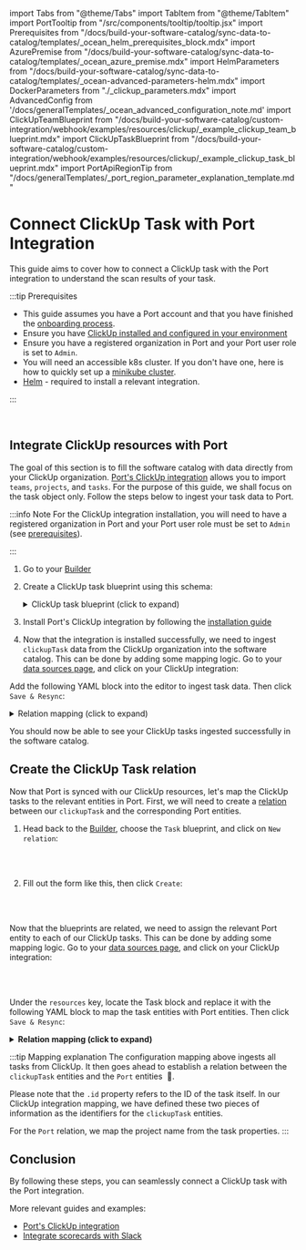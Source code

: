 import Tabs from "@theme/Tabs"
import TabItem from "@theme/TabItem"
import PortTooltip from "/src/components/tooltip/tooltip.jsx"
import Prerequisites from "/docs/build-your-software-catalog/sync-data-to-catalog/templates/_ocean_helm_prerequisites_block.mdx"
import AzurePremise from "/docs/build-your-software-catalog/sync-data-to-catalog/templates/_ocean_azure_premise.mdx"
import HelmParameters from "/docs/build-your-software-catalog/sync-data-to-catalog/templates/_ocean-advanced-parameters-helm.mdx"
import DockerParameters from "./_clickup_parameters.mdx"
import AdvancedConfig from '/docs/generalTemplates/_ocean_advanced_configuration_note.md'
import ClickUpTeamBlueprint from "/docs/build-your-software-catalog/custom-integration/webhook/examples/resources/clickup/_example_clickup_team_blueprint.mdx"
import ClickUpTaskBlueprint from "/docs/build-your-software-catalog/custom-integration/webhook/examples/resources/clickup/_example_clickup_task_blueprint.mdx"
import PortApiRegionTip from "/docs/generalTemplates/_port_region_parameter_explanation_template.md"

# Connect ClickUp Task with Port Integration

This guide aims to cover how to connect a ClickUp task with the Port integration to understand the scan results of your task.

:::tip Prerequisites
- This guide assumes you have a Port account and that you have finished the [onboarding process](/quickstart).
- Ensure you have [ClickUp installed and configured in your environment](https://docs.getport.io/build-your-software-catalog/sync-data-to-catalog/project-management/clickup/)
- Ensure you have a registered organization in Port and your Port user role is set to `Admin`.
- You will need an accessible k8s cluster. If you don't have one, here is how to quickly set up a [minikube cluster](https://minikube.sigs.k8s.io/docs/start/).
- [Helm](https://helm.sh/docs/intro/install/) - required to install a relevant integration.

:::

<br/>

## Integrate ClickUp resources with Port

The goal of this section is to fill the software catalog with data directly from your ClickUp organization. [Port's ClickUp integration](https://docs.getport.io/build-your-software-catalog/sync-data-to-catalog/project-management/clickup/) allows you to import `teams`, `projects`, and `tasks`. For the purpose of this guide, we shall focus on the task object only. Follow the steps below to ingest your task data to Port.

:::info Note
For the ClickUp integration installation, you will need to have a registered organization in Port and your Port user role must be set to `Admin` (see [prerequisites](#connect-clickup-task-with-port-integration)).

:::

1. Go to your [Builder](https://app.getport.io/settings/data-model)

2. Create a ClickUp task <PortTooltip id="blueprint">blueprint</PortTooltip> using this schema:
   <details>
   <summary>ClickUp task blueprint (click to expand)</summary>
   
   ```json showLineNumbers
   {
     "identifier": "clickupTask",
     "title": "Task",
     "icon": "ClickUp",
     "schema": {
       "properties": {
         "creator": {
           "title": "Creator",
           "type": "string"
         },
         "assignees": {
           "title": "Assignees",
           "type": "array"
         },
         "status": {
           "title": "Status",
           "type": "string",
           "enum": [
             "completed",
             "in progress",
             "not started"
           ],
           "enumColors": {
             "completed": "purple",
             "in progress": "green",
             "not started": "red"
           }
         },
         "dueDate": {
           "title": "Due Date",
           "type": "string",
           "format": "date-time"
         },
         "updatedAt": {
           "title": "Updated At",
           "type": "string",
           "format": "date-time"
         },
         "link": {
           "type": "string",
           "format": "url"
         }
       },
       "required": []
     },
     "mirrorProperties": {},
     "calculationProperties": {},
     "aggregationProperties": {},
     "relations": {}
   }
   ```
   
   </details>

3. Install Port's ClickUp integration by following the [installation guide](https://docs.getport.io/build-your-software-catalog/sync-data-to-catalog/project-management/clickup/installation)

4. Now that the integration is installed successfully, we need to ingest `clickupTask` data from the ClickUp organization into the software catalog. This can be done by adding some mapping logic. Go to your [data sources page](https://app.getport.io/settings/data-sources), and click on your ClickUp integration:

[//]: # (@todo -> add images later)

Add the following YAML block into the editor to ingest task data. Then click `Save & Resync`:

<details>
<summary>Relation mapping (click to expand)</summary>

```yaml showLineNumbers
resources:
  - kind: task
    selector:
      query: "true"
    port:
      entity:
        mappings:
          identifier: ".id"
          title: ".name"
          blueprint: '"clickupTask"'
          properties:
            creator: ".creator.name"
            assignees: "[.assignees[].name]"
            status: ".status"
            dueDate: ".due_date"
            updatedAt: ".date_updated"
            link: ".url"
```

</details>

You should now be able to see your ClickUp tasks ingested successfully in the software catalog.

## Create the ClickUp Task relation

Now that Port is synced with our ClickUp resources, let's map the ClickUp tasks to the relevant entities in Port.
First, we will need to create a [relation](/build-your-software-catalog/customize-integrations/configure-data-model/relate-blueprints/relate-blueprints.md) between our `clickupTask` and the corresponding Port entities.

1. Head back to the [Builder](https://app.getport.io/settings/data-model), choose the `Task` <PortTooltip id="blueprint">blueprint</PortTooltip>, and click on `New relation`:

   [//]: # (    @todo -> add images later)
    
    <br/><br/>

2. Fill out the form like this, then click `Create`:

[//]: # (@todo -> add images later)

<br/><br/>

Now that the <PortTooltip id="blueprint">blueprints</PortTooltip> are related, we need to assign the relevant Port entity to each of our ClickUp tasks. This can be done by adding some mapping logic. Go to your [data sources page](https://app.getport.io/settings/data-sources), and click on your ClickUp integration:

[//]: # (@todo -> add images later)

<br/><br/>

Under the `resources` key, locate the Task block and replace it with the following YAML block to map the task entities with Port entities. Then click `Save & Resync`:

<details>
<summary><b>Relation mapping (click to expand)</b></summary>

```yaml showLineNumbers
- kind: task
  selector:
    query: "true"
  port:
    entity:
      mappings:
        identifier: .id
        title: .name
        blueprint: '"clickupTask"'
        properties:
          creator: .creator.name
          assignees: "[.assignees[].name]"
          status: .status
          dueDate: .due_date
          updatedAt: .date_updated
          link: .url
        relations:
          project: .project.name
```

</details>

:::tip Mapping explanation
The configuration mapping above ingests all tasks from ClickUp. It then goes ahead to establish a relation between the `clickupTask` entities and the `Port` entities &nbsp;🎉.

Please note that the `.id` property refers to the ID of the task itself. In our ClickUp integration mapping, we have defined these two pieces of information as the identifiers for the `clickupTask` entities.

For the `Port` relation, we map the project name from the task properties.
:::

[//]: # (@todo -> add images later)

## Conclusion

By following these steps, you can seamlessly connect a ClickUp task with the Port integration.

More relevant guides and examples:

- [Port's ClickUp integration](https://docs.getport.io/build-your-software-catalog/sync-data-to-catalog/project-management/clickup/)
- [Integrate scorecards with Slack](https://docs.getport.io/promote-scorecards/manage-using-3rd-party-apps/slack)


